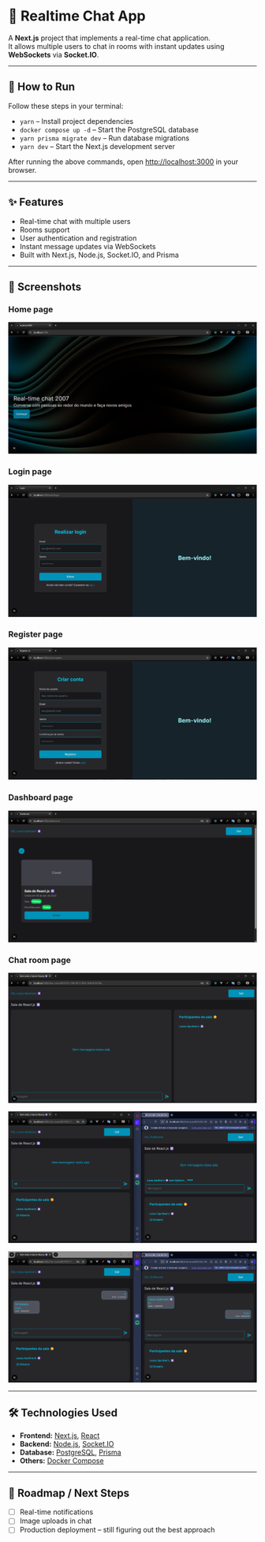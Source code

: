 # 💬 Realtime Chat App

A **Next.js** project that implements a real-time chat application.  
It allows multiple users to chat in rooms with instant updates using **WebSockets** via **Socket.IO**.

---

## 🚀 How to Run

Follow these steps in your terminal:

- `yarn` – Install project dependencies  
- `docker compose up -d` – Start the PostgreSQL database  
- `yarn prisma migrate dev` – Run database migrations  
- `yarn dev` – Start the Next.js development server  

After running the above commands, open [http://localhost:3000](http://localhost:3000) in your browser.

---

## ✨ Features

- Real-time chat with multiple users  
- Rooms support  
- User authentication and registration  
- Instant message updates via WebSockets  
- Built with Next.js, Node.js, Socket.IO, and Prisma  

---

## 📸 Screenshots

### Home page

![Home page screenshot](./src/assets/screenshots/image.png)

### Login page

![Login page screenshot](./src/assets/screenshots/image-1.png)

### Register page

![Register page screenshot](./src/assets/screenshots/image-2.png)

### Dashboard page

![Dashboard page screenshot](./src/assets/screenshots/image-3.png)

### Chat room page

![Chat room page screenshot](./src/assets/screenshots/image-4.png)  

![Chat room message typing screenshot](./src/assets/screenshots/image-5.png)  

![Chat room messages screenshot](./src/assets/screenshots/image-6.png)  

---

## 🛠 Technologies Used

- **Frontend:** [Next.js](https://nextjs.org/docs), [React](https://reactjs.org/docs/getting-started.html)  
- **Backend:** [Node.js](https://nodejs.org/en/docs/), [Socket.IO](https://socket.io/docs/v4/)  
- **Database:** [PostgreSQL](https://www.postgresql.org/docs/), [Prisma](https://www.prisma.io/docs/)  
- **Others:** [Docker Compose](https://docs.docker.com/compose/)

---

## 🔮 Roadmap / Next Steps

- [ ] Real-time notifications  
- [ ] Image uploads in chat  
- [ ] Production deployment – still figuring out the best approach  
